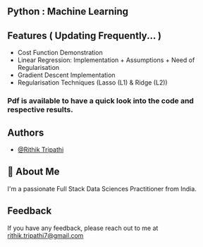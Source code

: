 ## Python : Machine Learning 

## Features ( Updating Frequently... )

- Cost Function Demonstration
- Linear Regression: Implementation + Assumptions + Need of Regularisation 
- Gradient Descent Implementation
- Regularisation Techniques (Lasso (L1) & Ridge (L2))

### Pdf is available to have a quick look into the code and respective results.

## Authors

- [@Rithik Tripathi](https://github.com/RithikTripathi)


## 🚀 About Me
I'm a passionate Full Stack Data Sciences Practitioner from India.


## Feedback

If you have any feedback, please reach out to me at rithik.tripathi7@gmail.com

